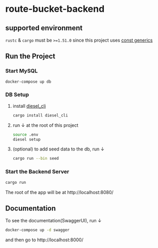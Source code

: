 # route-bucket-backend

## supported environment
`rustc` & `cargo` must be `>=1.51.0` since this project uses [const generics](https://blog.rust-lang.org/2021/03/25/Rust-1.51.0.html)

## Run the Project
### Start MySQL
```bash
docker-compose up db
```

### DB Setup

1. install [diesel_cli](https://crates.io/crates/diesel_cli)
   ```bash
   cargo install diesel_cli
   ```
1. run ↓ at the root of this project
   ```bash
   source .env
   diesel setup
   ```
1. (optional) to add seed data to the db, run ↓
   ```bash
   cargo run --bin seed
   ```

### Start the Backend Server
```bash
cargo run
```
The root of the app will be at http://localhost:8080/

## Documentation
To see the documentation(SwaggerUI), run ↓
```bash
docker-compose up -d swagger
```
and then go to http://localhost:8000/
